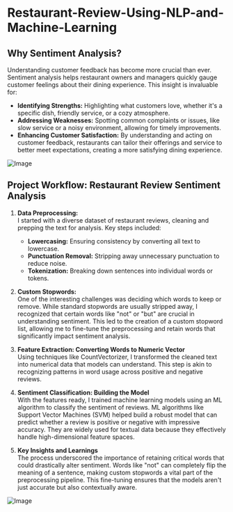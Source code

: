 # Restaurant-Review-Using-NLP-and-Machine-Learning

## Why Sentiment Analysis?

Understanding customer feedback has become more crucial than ever. Sentiment analysis helps restaurant owners and managers quickly gauge customer feelings about their dining experience. This insight is invaluable for:

- **Identifying Strengths:** Highlighting what customers love, whether it's a specific dish, friendly service, or a cozy atmosphere.
- **Addressing Weaknesses:** Spotting common complaints or issues, like slow service or a noisy environment, allowing for timely improvements.
- **Enhancing Customer Satisfaction:** By understanding and acting on customer feedback, restaurants can tailor their offerings and service to better meet expectations, creating a more satisfying dining experience.



![Image](https://github.com/user-attachments/assets/799eeb66-74dd-4870-925f-6d8d0cc2f33b)


## Project Workflow: Restaurant Review Sentiment Analysis

1. **Data Preprocessing:**  
   I started with a diverse dataset of restaurant reviews, cleaning and prepping the text for analysis. Key steps included:
   - **Lowercasing:** Ensuring consistency by converting all text to lowercase.
   - **Punctuation Removal:** Stripping away unnecessary punctuation to reduce noise.
   - **Tokenization:** Breaking down sentences into individual words or tokens.

2. **Custom Stopwords:**  
   One of the interesting challenges was deciding which words to keep or remove. While standard stopwords are usually stripped away, I recognized that certain words like "not" or "but" are crucial in understanding sentiment. This led to the creation of a custom stopword list, allowing me to fine-tune the preprocessing and retain words that significantly impact sentiment analysis.

3. **Feature Extraction: Converting Words to Numeric Vector**  
   Using techniques like CountVectorizer, I transformed the cleaned text into numerical data that models can understand. This step is akin to recognizing patterns in word usage across positive and negative reviews.

4. **Sentiment Classification: Building the Model**  
   With the features ready, I trained machine learning models using an ML algorithm to classify the sentiment of reviews. ML algorithms like Support Vector Machines (SVM) helped build a robust model that can predict whether a review is positive or negative with impressive accuracy. They are widely used for textual data because they effectively handle high-dimensional feature spaces.

5. **Key Insights and Learnings**  
   The process underscored the importance of retaining critical words that could drastically alter sentiment. Words like "not" can completely flip the meaning of a sentence, making custom stopwords a vital part of the preprocessing pipeline. This fine-tuning ensures that the models aren't just accurate but also contextually aware.

![Image](https://github.com/user-attachments/assets/31144d15-c174-41b6-8f91-b014cc8c2b9d)

